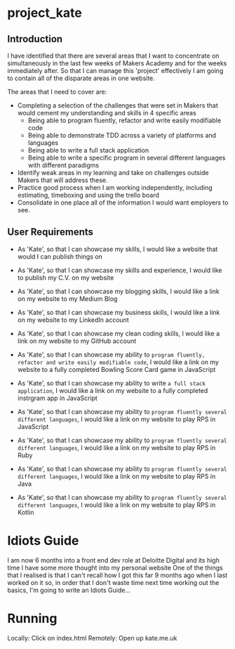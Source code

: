 # project_kate

## Introduction
I have identified that there are several areas that I want to concentrate on simultaneously in the last few weeks of Makers Academy and for the weeks immediately after.
So that I can manage this 'project' effectively I am going to contain all of the disparate areas in one website.

The areas that I need to cover are:
- Completing a selection of the challenges that were set in Makers that would cement my understanding and skills in 4 specific areas
  - Being able to program fluently, refactor and write easily modifiable code
  - Being able to demonstrate TDD across a variety of platforms and languages
  - Being able to write a full stack application
  - Being able to write a specific program in several different languages with different paradigms
- Identify weak areas in my learning and take on challenges outside Makers that will address these.
- Practice good process when I am working independently, including estimating, timeboxing and using the trello board
- Consolidate in one place all of the information I would want employers to see.


## User Requirements
- As 'Kate', so that I can showcase my skills, I would like a website that would I can publish things on
- As 'Kate', so that I can showcase my skills and experience, I would like to publish my C.V. on my website
- As 'Kate', so that I can showcase my blogging skills, I would like a link on my website to my Medium Blog
- As 'Kate', so that I can showcase my business skills, I would like a link on my website to my LinkedIn account
- As 'Kate', so that I can showcase my clean coding skills, I would like a link on my website to my GitHub account

- As 'Kate', so that I can showcase my ability to `program fluently, refactor and write easily modifiable code`, I would like a link on my website to a fully completed Bowling Score Card game in JavaScript
- As 'Kate', so that I can showcase my ability to write `a full stack application`, I would like a link on my website to a fully completed instrgram app in JavaScript
- As 'Kate', so that I can showcase my ability to `program fluently several different languages`, I would like a link on my website to play RPS in JavaScript
- As 'Kate', so that I can showcase my ability to `program fluently several different languages`, I would like a link on my website to play RPS in Ruby
- As 'Kate', so that I can showcase my ability to `program fluently several different languages`, I would like a link on my website to play RPS in Java
- As 'Kate', so that I can showcase my ability to `program fluently several different languages`, I would like a link on my website to play RPS in Kotlin


# Idiots Guide
I am now 6 months into a front end dev role at Deloitte Digital and its high time I have some more thought into my personal website
One of the things that I realised is that I can't recall how I got this far 9 months ago when I last worked on it so, in order that I don't waste time next time working out the basics, I'm going to write an Idiots Guide... 

# Running
Locally: Click on index.html 
Remotely: Open up kate.me.uk


